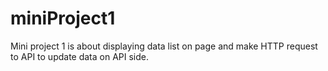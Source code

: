 # miniProject1
Mini project 1 is about displaying data list on page and make HTTP request to API to update data on API side.
